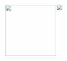 
<div>
  <img height="165" align="left" src="https://github-readme-stats.vercel.app/api?username=n4cl&show_icons=true&hide=contribs" />
  <img src="https://github-readme-stats.vercel.app/api/top-langs/?username=n4cl&hide=jupyter%20notebook&layout=compact" />
</div>

